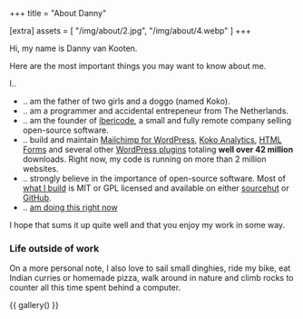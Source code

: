 +++
title = "About Danny"

[extra]
assets = [ "/img/about/2.jpg", "/img/about/4.webp" ]
+++

Hi, my name is Danny van Kooten.

Here are the most important things you may want to know about me.

I..

- .. am the father of two girls and a doggo (named Koko).
- .. am a programmer and accidental entrepeneur from The Netherlands.
- .. am the founder of <a href="http://ibericode.com/">ibericode</a>, a small and fully remote company selling open-source software.
- .. build and maintain <a href="https://www.mc4wp.com/">Mailchimp for WordPress</a>, <a href="https://www.kokoanalytics.com/">Koko Analytics</a>, <a href="https://www.htmlformsplugin.com">HTML Forms</a> and several other [WordPress plugins](@/wordpress-plugins.md) totaling <strong>well over 42 million</strong> downloads. Right now, my code is running on more than 2 million websites.
- .. strongly believe in the importance of open-source software. Most of [what I build](@/code.md) is MIT or GPL licensed and available on either <a href="https://git.sr.ht/~dvko/">sourcehut</a> or <a href="https://github.com/dannyvankooten/">GitHub</a>.
- .. [am doing this right now](@/now.md)

I hope that sums it up quite well and that you enjoy my work in some way.

### Life outside of work

On a more personal note, I also love to sail small dinghies, ride my bike, eat Indian curries or homemade pizza, walk around in nature and climb rocks to counter all this time spent behind a computer.

{{ gallery() }}